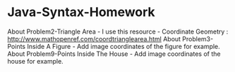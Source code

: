 Java-Syntax-Homework
====================
About Problem2-Triangle Area - I use this resource - Coordinate Geometry : http://www.mathopenref.com/coordtrianglearea.html
About Problem3-Points Inside A Figure - Add image coordinates of the figure for example.
About Problem9-Points Inside The House - Add image coordinates of the house for example.